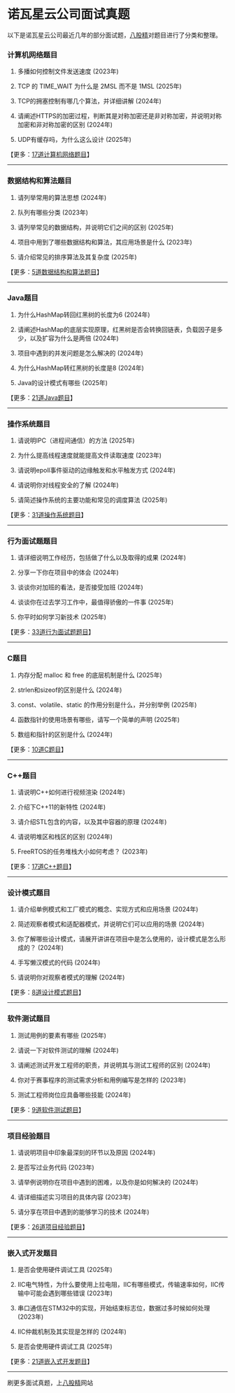 # 诺瓦星云公司面试真题

以下是诺瓦星云公司最近几年的部分面试题，[八股精](https://www.bagujing.com)对题目进行了分类和整理。

### 计算机网络题目

1. 多播如何控制文件发送速度 (2023年) 

2. TCP 的 TIME_WAIT 为什么是 2MSL 而不是 1MSL (2025年) 

3. TCP的拥塞控制有哪几个算法，并详细讲解 (2024年) 

4. 请阐述HTTPS的加密过程，判断其是对称加密还是非对称加密，并说明对称加密和非对称加密的区别 (2024年) 

5. UDP有缓存吗，为什么这么设计 (2025年) 

【更多：[17道计算机网络题目](https://www.bagujing.com/companies)】


---

### 数据结构和算法题目

1. 请列举常用的算法思想 (2024年) 

2. 队列有哪些分类 (2023年) 

3. 请列举常见的数据结构，并说明它们之间的区别 (2025年) 

4. 项目中用到了哪些数据结构和算法，其应用场景是什么 (2023年) 

5. 请介绍常见的排序算法及其复杂度 (2025年) 

【更多：[5道数据结构和算法题目](https://www.bagujing.com/companies)】


---

### Java题目

1. 为什么HashMap转回红黑树的长度为6 (2024年) 

2. 请阐述HashMap的底层实现原理，红黑树是否会转换回链表，负载因子是多少，以及扩容为什么是两倍 (2024年) 

3. 项目中遇到的并发问题是怎么解决的 (2024年) 

4. 为什么HashMap转红黑树的长度是8 (2024年) 

5. Java的设计模式有哪些 (2025年) 

【更多：[21道Java题目](https://www.bagujing.com/companies)】


---

### 操作系统题目

1. 请说明IPC（进程间通信）的方法 (2025年) 

2. 为什么提高线程速度就能提高文件读取速度 (2023年) 

3. 请说明epoll事件驱动的边缘触发和水平触发方式 (2024年) 

4. 请说明你对线程安全的了解 (2024年) 

5. 请简述操作系统的主要功能和常见的调度算法 (2025年) 

【更多：[31道操作系统题目](https://www.bagujing.com/companies)】


---

### 行为面试题题目

1. 请详细说明工作经历，包括做了什么以及取得的成果 (2024年) 

2. 分享一下你在项目中的体会 (2024年) 

3. 谈谈你对加班的看法，是否接受加班 (2024年) 

4. 谈谈你在过去学习工作中，最值得骄傲的一件事 (2025年) 

5. 你平时如何学习新技术 (2025年) 

【更多：[33道行为面试题题目](https://www.bagujing.com/companies)】


---

### C题目

1. 内存分配 malloc 和 free 的底层机制是什么 (2025年) 

2. strlen和sizeof的区别是什么 (2024年) 

3. const、volatile、static 的作用分别是什么，并分别举例 (2025年) 

4. 函数指针的使用场景有哪些，请写一个简单的声明 (2025年) 

5. 数组和指针的区别是什么 (2024年) 

【更多：[10道C题目](https://www.bagujing.com/companies)】


---

### C++题目

1. 请说明C++如何进行视频渲染 (2024年) 

2. 介绍下C++11的新特性 (2024年) 

3. 请介绍STL包含的内容，以及其中容器的原理 (2024年) 

4. 请说明堆区和栈区的区别 (2024年) 

5. FreeRTOS的任务堆栈大小如何考虑？ (2023年) 

【更多：[17道C++题目](https://www.bagujing.com/companies)】


---

### 设计模式题目

1. 请介绍单例模式和工厂模式的概念、实现方式和应用场景 (2024年) 

2. 简述观察者模式和适配器模式，并说明它们可以应用的场景 (2024年) 

3. 你了解哪些设计模式，请展开讲讲在项目中是怎么使用的，设计模式是怎么形成的？ (2024年) 

4. 手写懒汉模式的代码 (2024年) 

5. 请说明你对观察者模式的理解 (2024年) 

【更多：[8道设计模式题目](https://www.bagujing.com/companies)】


---

### 软件测试题目

1. 测试用例的要素有哪些 (2025年) 

2. 请说一下对软件测试的理解 (2024年) 

3. 请阐述测试开发工程师的职责，并说明其与测试工程师的区别 (2024年) 

4. 你对于赛事程序的测试需求分析和用例编写是怎样的 (2023年) 

5. 测试工程师岗位应具备哪些技能 (2024年) 

【更多：[9道软件测试题目](https://www.bagujing.com/companies)】


---

### 项目经验题目

1. 请说明项目中印象最深刻的环节以及原因 (2024年) 

2. 是否写过业务代码 (2023年) 

3. 请举例说明你在项目中遇到的困难，以及你是如何解决的 (2024年) 

4. 请详细描述实习项目的具体内容 (2023年) 

5. 请分享在项目中遇到的能够学习的技术 (2024年) 

【更多：[26道项目经验题目](https://www.bagujing.com/companies)】


---

### 嵌入式开发题目

1. 是否会使用硬件调试工具 (2025年) 

2. IIC电气特性，为什么要使用上拉电阻，IIC有哪些模式，传输速率如何，IIC传输中可能会遇到哪些错误 (2023年) 

3. 串口通信在STM32中的实现，开始结束标志位，数据过多时候如何处理 (2023年) 

4. IIC仲裁机制及其实现是怎样的 (2024年) 

5. 是否会使用硬件调试工具 (2025年) 

【更多：[21道嵌入式开发题目](https://www.bagujing.com/companies)】


---

刷更多面试真题，上[八股精](https://www.bagujing.com)网站